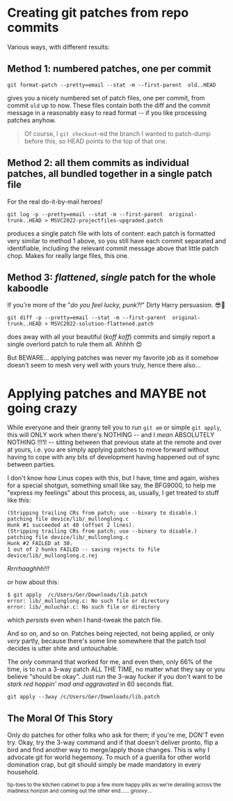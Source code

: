 # Creating git patches from repo commits

Various ways, with different results:

## Method 1: numbered patches, one per commit

```
git format-patch --pretty=email --stat -m --first-parent  old..HEAD
```

gives you a nicely numbered set of patch files, one per commit, from commit `old` up to now. These files contain both the diff and the commit message in a reasonably easy to read format -- if you like processing patches anyhow.

> Of course, I `git checkout`-ed the branch I wanted to patch-dump before this, so HEAD points to the top of that one.


## Method 2: all them commits as individual patches, all bundled together in a single patch file

For the real do-it-by-mail heroes!

```
git log -p --pretty=email --stat -m --first-parent  original-trunk..HEAD > MSVC2022-projectfiles-upgraded.patch
```

produces a single patch file with lots of content: each patch is formatted very similar to method 1 above, so you still have each commit separated and identifiable, including the relevant commit message above that little patch chop. Makes for really large files, this one.

## Method 3: *flattened*, *single* patch for the whole kaboodle

If you're more of the "*do you feel lucky, punk?!*" Dirty Harry persuasion. 😎🥳

```
git diff -p --pretty=email --stat -m --first-parent  original-trunk..HEAD > MSVC2022-solution-flattened.patch
```

does away with all your beautiful (*koff koff*) commits and simply report a single overlord patch to rule them all. Ahhhh 😍

But BEWARE... applying patches was never my favorite job as it somehow doesn't seem to mesh very well with yours truly, hence there also...


# Applying patches and MAYBE not going crazy

While everyone and their granny tell you to run `git am` or simple `git apply`, this will ONLY work when there's NOTHING -- and I *mean* ABSOLUTELY NOTHING !!!1! -- sitting between that previous state at the remote and over at yours, i.e. you are simply applying patches to move forward without having to cope with any bits of development having happened out of sync between parties.

I don't know how Linus copes with this, but I have, time and again, wishes for a special shotgun, something small like say, the BFG9000, to help me "express my feelings" about this process, as, usually, I get treated to stuff like this:

```
(Stripping trailing CRs from patch; use --binary to disable.)
patching file device/lib/_mullonglong.c
Hunk #1 succeeded at 40 (offset 2 lines).
(Stripping trailing CRs from patch; use --binary to disable.)
patching file device/lib/_mullonglong.c
Hunk #2 FAILED at 30.
1 out of 2 hunks FAILED -- saving rejects to file device/lib/_mullonglong.c.rej
```

*Rrrrhaaghhh!!!*

or how about this:

```
$ git apply  /c/Users/Ger/Downloads/lib.patch
error: lib/_mullonglong.c: No such file or directory
error: lib/_muluchar.c: No such file or directory
```

which *persists* even when I hand-tweak the patch file.

And so on, and so on. Patches being rejected, not being applied, or only *very* partly, because there's some line somewhere that the patch tool decides is utter shite and untouchable.

The *only* command that worked for me, and even then, only 66% of the time, is to run a 3-way patch ALL THE TIME, no matter what they say or you believe "should be okay". Just run the 3-way fucker if you don't want to be *stark red hoppin' mad and aggravated* in 60 seconds flat.

```
git apply --3way /c/Users/Ger/Downloads/lib.patch
```



## The Moral Of This Story

Only do patches for other folks who ask for them; if you're me, DON'T even try. Okay, try the 3-way command and if that doesn't deliver pronto, flip a bird and find another way to merge/apply those changes. This is why I advocate git for world hegemony. To much of a guerilla for other world domination crap, but git should simply be made mandatory in every household. 

<sup>tip-toes to the kitchen cabinet to pop a few more happy pills as we're derailing across the madness horizon and coming out the other end...... *groovy*...</sup>





